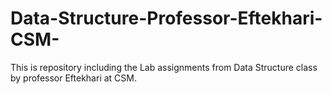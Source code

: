 # Data-Structure-Professor-Eftekhari-CSM-
This is repository including the Lab assignments from Data Structure class by professor Eftekhari at CSM. 
